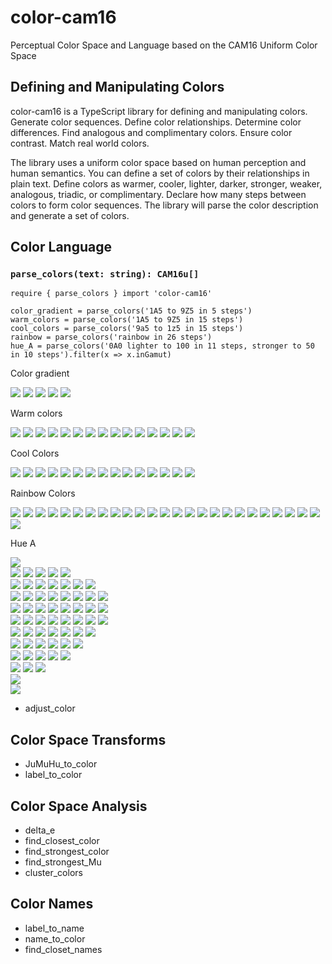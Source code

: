 # color-cam16
Perceptual Color Space and Language based on the CAM16 Uniform Color Space

## Defining and Manipulating Colors
color-cam16 is a TypeScript library for defining and manipulating colors. Generate color sequences. Define color relationships. Determine color differences. Find analogous and complimentary colors. Ensure color contrast. Match real world colors.

The library uses a uniform color space based on human perception and human semantics.  You can define a set of colors by their relationships in plain text. Define colors as warmer, cooler, lighter,  darker, stronger, weaker, analogous, triadic, or complimentary. Declare how many steps between colors to form color sequences.  The library will parse the color description and generate a set of colors.

## Color Language
###  `parse_colors(text: string): CAM16u[]`

```
require { parse_colors } import 'color-cam16'

color_gradient = parse_colors('1A5 to 9Z5 in 5 steps')
warm_colors = parse_colors('1A5 to 9Z5 in 15 steps')
cool_colors = parse_colors('9a5 to 1z5 in 15 steps')
rainbow = parse_colors('rainbow in 26 steps')
hue_A = parse_colors('0A0 lighter to 100 in 11 steps, stronger to 50 in 10 steps').filter(x => x.inGamut)

```
Color gradient

![](https://readme-swatches.vercel.app/2d035a)
![](https://readme-swatches.vercel.app/84384b)
![](https://readme-swatches.vercel.app/b96c41)
![](https://readme-swatches.vercel.app/d9a852)
![](https://readme-swatches.vercel.app/eee88b)

Warm colors

![](https://readme-swatches.vercel.app/2d035a)
![](https://readme-swatches.vercel.app/4b1657)
![](https://readme-swatches.vercel.app/652453)
![](https://readme-swatches.vercel.app/7b314e)
![](https://readme-swatches.vercel.app/8d3f48)
![](https://readme-swatches.vercel.app/9e4e44)
![](https://readme-swatches.vercel.app/ac5d42)
![](https://readme-swatches.vercel.app/b96c41)
![](https://readme-swatches.vercel.app/c47c42)
![](https://readme-swatches.vercel.app/cd8d46)
![](https://readme-swatches.vercel.app/d59f4d)
![](https://readme-swatches.vercel.app/dcb158)
![](https://readme-swatches.vercel.app/e2c367)
![](https://readme-swatches.vercel.app/e9d578)
![](https://readme-swatches.vercel.app/eee88b)

Cool Colors 

![](https://readme-swatches.vercel.app/e7ea90)
![](https://readme-swatches.vercel.app/ccdf8b)
![](https://readme-swatches.vercel.app/afd489)
![](https://readme-swatches.vercel.app/93c88a)
![](https://readme-swatches.vercel.app/75bc8e)
![](https://readme-swatches.vercel.app/5bb08f)
![](https://readme-swatches.vercel.app/42a38c)
![](https://readme-swatches.vercel.app/26958a)
![](https://readme-swatches.vercel.app/018787)
![](https://readme-swatches.vercel.app/027781)
![](https://readme-swatches.vercel.app/006779)
![](https://readme-swatches.vercel.app/005770)
![](https://readme-swatches.vercel.app/00456a)
![](https://readme-swatches.vercel.app/042c73)
![](https://readme-swatches.vercel.app/200962)

Rainbow Colors 

![](https://readme-swatches.vercel.app/ff545a)
![](https://readme-swatches.vercel.app/ff6843)
![](https://readme-swatches.vercel.app/ff8647)
![](https://readme-swatches.vercel.app/ff9b4b)
![](https://readme-swatches.vercel.app/ffab4d)
![](https://readme-swatches.vercel.app/ffbb4f)
![](https://readme-swatches.vercel.app/ffca52)
![](https://readme-swatches.vercel.app/ffda55)
![](https://readme-swatches.vercel.app/ffeb56)
![](https://readme-swatches.vercel.app/f6fd02)
![](https://readme-swatches.vercel.app/c4f401)
![](https://readme-swatches.vercel.app/7ff902)
![](https://readme-swatches.vercel.app/00bb4c)
![](https://readme-swatches.vercel.app/00c98b)
![](https://readme-swatches.vercel.app/02dcb1)
![](https://readme-swatches.vercel.app/05edd5)
![](https://readme-swatches.vercel.app/56fffc)
![](https://readme-swatches.vercel.app/07d8e9)
![](https://readme-swatches.vercel.app/00bedf)
![](https://readme-swatches.vercel.app/03a5d6)
![](https://readme-swatches.vercel.app/027dce)
![](https://readme-swatches.vercel.app/3d4dff)
![](https://readme-swatches.vercel.app/933aff)
![](https://readme-swatches.vercel.app/e855ff)
![](https://readme-swatches.vercel.app/ff51c5)
![](https://readme-swatches.vercel.app/ff6191)

Hue A

![](https://readme-swatches.vercel.app/000000)<br>
![](https://readme-swatches.vercel.app/222121)
![](https://readme-swatches.vercel.app/232028)
![](https://readme-swatches.vercel.app/251d32)
![](https://readme-swatches.vercel.app/28183e)
![](https://readme-swatches.vercel.app/2b0e4f)<br>
![](https://readme-swatches.vercel.app/3d3d3c)
![](https://readme-swatches.vercel.app/3f3b43)
![](https://readme-swatches.vercel.app/41384d)
![](https://readme-swatches.vercel.app/443559)
![](https://readme-swatches.vercel.app/472f69)
![](https://readme-swatches.vercel.app/4a247d)
![](https://readme-swatches.vercel.app/4f0398)<br>
![](https://readme-swatches.vercel.app/565554)
![](https://readme-swatches.vercel.app/57535c)
![](https://readme-swatches.vercel.app/595065)
![](https://readme-swatches.vercel.app/5c4d71)
![](https://readme-swatches.vercel.app/5f4881)
![](https://readme-swatches.vercel.app/634094)
![](https://readme-swatches.vercel.app/6732ad)
![](https://readme-swatches.vercel.app/6c06ce)<br>
![](https://readme-swatches.vercel.app/6d6b6b)
![](https://readme-swatches.vercel.app/6e6a72)
![](https://readme-swatches.vercel.app/71677c)
![](https://readme-swatches.vercel.app/736488)
![](https://readme-swatches.vercel.app/775f98)
![](https://readme-swatches.vercel.app/7a58ab)
![](https://readme-swatches.vercel.app/7f4dc2)
![](https://readme-swatches.vercel.app/843ae1)<br>
![](https://readme-swatches.vercel.app/848282)
![](https://readme-swatches.vercel.app/858089)
![](https://readme-swatches.vercel.app/887e93)
![](https://readme-swatches.vercel.app/8a7a9f)
![](https://readme-swatches.vercel.app/8e76af)
![](https://readme-swatches.vercel.app/9170c1)
![](https://readme-swatches.vercel.app/9666d9)
![](https://readme-swatches.vercel.app/9b57f6)<br>
![](https://readme-swatches.vercel.app/9b9998)
![](https://readme-swatches.vercel.app/9c97a0)
![](https://readme-swatches.vercel.app/9f95aa)
![](https://readme-swatches.vercel.app/a191b6)
![](https://readme-swatches.vercel.app/a58dc6)
![](https://readme-swatches.vercel.app/a987d8)
![](https://readme-swatches.vercel.app/ad7ef0)<br>
![](https://readme-swatches.vercel.app/b2b0b0)
![](https://readme-swatches.vercel.app/b4aeb7)
![](https://readme-swatches.vercel.app/b6acc2)
![](https://readme-swatches.vercel.app/b9a9ce)
![](https://readme-swatches.vercel.app/bda4de)
![](https://readme-swatches.vercel.app/c19ff0)<br>
![](https://readme-swatches.vercel.app/cbc9c8)
![](https://readme-swatches.vercel.app/cdc7d0)
![](https://readme-swatches.vercel.app/cfc4da)
![](https://readme-swatches.vercel.app/d2c1e7)
![](https://readme-swatches.vercel.app/d5bdf7)<br>
![](https://readme-swatches.vercel.app/e5e3e2)
![](https://readme-swatches.vercel.app/e7e1ea)
![](https://readme-swatches.vercel.app/e9def4)<br>
![](https://readme-swatches.vercel.app/ffffff)<br>
![](https://readme-swatches.vercel.app/)
- adjust_color

## Color Space Transforms
- JuMuHu_to_color
- label_to_color
## Color Space Analysis
- delta_e
- find_closest_color
- find_strongest_color
- find_strongest_Mu
- cluster_colors

## Color Names
- label_to_name
- name_to_color
- find_closet_names
  
